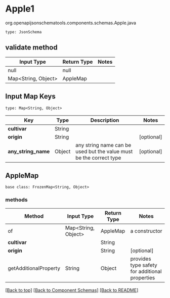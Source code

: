 # Apple1
org.openapijsonschematools.components.schemas.Apple.java
```
type: JsonSchema
```

## validate method
| Input Type | Return Type | Notes |
| ---------- | ----------- | ----- |
| null | null | |
| Map<String, Object> | AppleMap | |

## Input Map Keys
```
type: Map<String, Object>
```
Key | Type |  Description | Notes
------------ | ------------- | ------------- | -------------
**cultivar** | String |  |
**origin** | String |  | [optional]
**any_string_name** | Object | any string name can be used but the value must be the correct type | [optional]

## AppleMap
```
base class: FrozenMap<String, Object>
```

### methods
Method | Input Type | Return Type | Notes
------ | ---------- | ----------- | ------
of | Map<String, Object> | AppleMap | a constructor
**cultivar** | | String |
**origin** | | String | [optional]
getAdditionalProperty | String | Object | provides type safety for additional properties

[[Back to top]](#top) [[Back to Component Schemas]](../../../README.md#Component-Schemas) [[Back to README]](../../../README.md)
